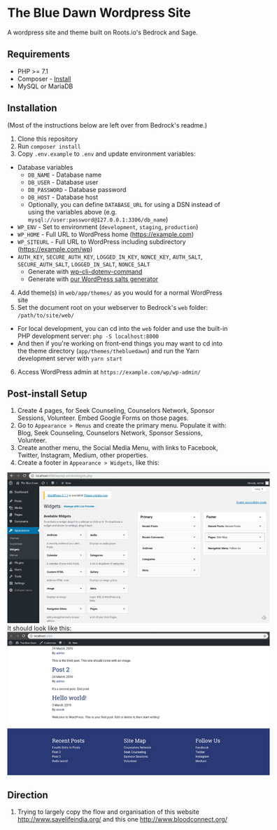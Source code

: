 # The Blue Dawn Wordpress Site

A wordpress site and theme built on Roots.io's Bedrock and Sage. 


## Requirements

* PHP >= 7.1
* Composer - [Install](https://getcomposer.org/doc/00-intro.md#installation-linux-unix-osx)
* MySQL or MariaDB

## Installation

(Most of the instructions below are left over from Bedrock's readme.)

1. Clone this repository
2. Run `composer install`
3. Copy `.env.example` to `.env` and update environment variables:
  * Database variables
    * `DB_NAME` - Database name
    * `DB_USER` - Database user
    * `DB_PASSWORD` - Database password
    * `DB_HOST` - Database host
    * Optionally, you can define `DATABASE_URL` for using a DSN instead of using the variables above (e.g. `mysql://user:password@127.0.0.1:3306/db_name`)
  * `WP_ENV` - Set to environment (`development`, `staging`, `production`)
  * `WP_HOME` - Full URL to WordPress home (https://example.com)
  * `WP_SITEURL` - Full URL to WordPress including subdirectory (https://example.com/wp)
  * `AUTH_KEY`, `SECURE_AUTH_KEY`, `LOGGED_IN_KEY`, `NONCE_KEY`, `AUTH_SALT`, `SECURE_AUTH_SALT`, `LOGGED_IN_SALT`, `NONCE_SALT`
    * Generate with [wp-cli-dotenv-command](https://github.com/aaemnnosttv/wp-cli-dotenv-command)
    * Generate with [our WordPress salts generator](https://roots.io/salts.html)
4. Add theme(s) in `web/app/themes/` as you would for a normal WordPress site
5. Set the document root on your webserver to Bedrock's `web` folder: `/path/to/site/web/`
  * For local development, you can cd into the `web` folder and use the built-in PHP development server: `php -S localhost:8000`
  * And then if you're working on front-end things you may want to cd into the theme directory (`app/themes/thebluedawn`) and run the Yarn development server with `yarn start`
6. Access WordPress admin at `https://example.com/wp/wp-admin/`

## Post-install Setup
1. Create 4 pages, for Seek Counseling, Counselors Network, Sponsor Sessions, Volunteer. Embed Google Forms on those pages.
1. Go to `Appearance > Menus` and create the primary menu. Populate it with: Blog, Seek Counseling, Counselors Network, Sponsor Sessions, Volunteer.
1. Create another menu, the Social Media Menu, with links to Facebook, Twitter, Instagram, Medium, other properties.
1. Create a footer in `Appearance > Widgets`, like this: 
  <img src="./docs/wp-widget-footer-setup-admin.png" style="max-width: 600px;">
  It should look like this: 
  <img src="./docs/wp-widget-footer-setup-result.png" style="max-width: 600px;">

## Direction

1. Trying to largely copy the flow and organisation of this website http://www.savelifeindia.org/ and this one http://www.bloodconnect.org/ 
